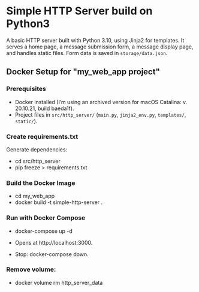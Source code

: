 # Simple HTTP Server build on Python3

A basic HTTP server built with Python 3.10, using Jinja2 for templates. It serves a home page, a message submission form, a message display page, and handles static files. Form data is saved in `storage/data.json`.

## Docker Setup for "my_web_app project"

### Prerequisites
- Docker installed (I’m using an archived version for macOS Catalina: v. 20.10.21, build baeda1f).
- Project files in `src/http_server/` (`main.py`, `jinja2_env.py`, `templates/`, `static/`).

### Create requirements.txt
Generate dependencies:
- cd src/http_server
- pip freeze > requirements.txt

### Build the Docker Image
- cd my_web_app
- docker build -t simple-http-server .

### Run with Docker Compose
- docker-compose up -d

- Opens at http://localhost:3000.

- Stop: docker-compose down.

### Remove volume:
- docker volume rm http_server_data
